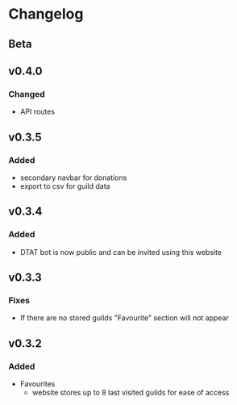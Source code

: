 # Changelog

## Beta

## v0.4.0
### Changed
 - API routes

## v0.3.5
### Added
 - secondary navbar for donations
 - export to csv for guild data

## v0.3.4
### Added
 - DTAT bot is now public and can be invited using this website

## v0.3.3
### Fixes
 - If there are no stored guilds "Favourite" section will not appear

## v0.3.2
### Added
 - Favourites
    - website stores up to 8 last visited guilds for ease of access